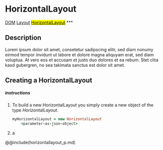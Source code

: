 # HorizontalLayout
<span class="inheritance">
<a href="#Documentation/core/dom">DOM</a>
<a class="inheritance" href="#Documentation/elements/layout/layout">Layout</a>
<a class="inheritance" href="#Documentation/elements/layout/horizontallayout"><mark>HorizontalLayout</mark></a>
</span>
***

## Description
Lorem ipsum dolor sit amet, consetetur sadipscing elitr, sed diam nonumy eirmod tempor invidunt ut labore et dolore magna aliquyam erat, sed diam voluptua. At vero eos et accusam et justo duo dolores et ea rebum. Stet clita kasd gubergren, no sea takimata sanctus est  dolor sit amet.

## Creating a HorizontalLayout

##### instructions

1. To build a new HorizontalLayout you simply create a new object of the type *HorizontalLayout*.
	```coffeescript
	myHorizontalLayout = new HorizontalLayout
		<parameter-as-json-object>
	```
2. 
	a




@@include(horizontallayout_p.md)